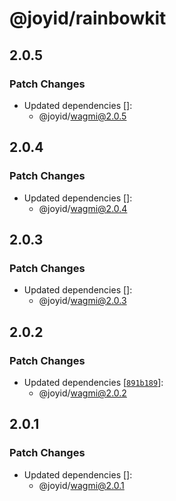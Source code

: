# @joyid/rainbowkit

## 2.0.5

### Patch Changes

- Updated dependencies []:
  - @joyid/wagmi@2.0.5

## 2.0.4

### Patch Changes

- Updated dependencies []:
  - @joyid/wagmi@2.0.4

## 2.0.3

### Patch Changes

- Updated dependencies []:
  - @joyid/wagmi@2.0.3

## 2.0.2

### Patch Changes

- Updated dependencies [[`891b189`](https://github.com/nervina-labs/joyid-sdk-js/commit/891b189bcb168513aab9f118dfd9fee6d4ac3a06)]:
  - @joyid/wagmi@2.0.2

## 2.0.1

### Patch Changes

- Updated dependencies []:
  - @joyid/wagmi@2.0.1
